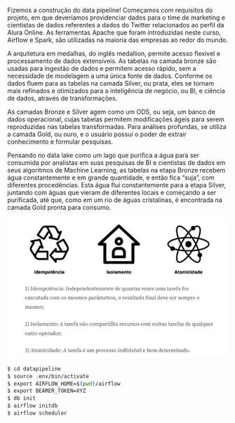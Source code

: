 Fizemos a construção do data pipeline! Começamos com requisitos do projeto, em que deveríamos providenciar dados para o time de marketing e cientistas de dados referentes a dados do Twitter relacionados ao perfil da Alura Online. As ferramentas Apache que foram introduzidas neste curso, Airflow e Spark, são utilizadas na maioria das empresas ao redor do mundo.

A arquitetura em medalhas, do inglês medallion, permite acesso flexível e processamento de dados extensíveis. As tabelas na camada bronze são usadas para ingestão de dados e permitem acesso rápido, sem a necessidade de modelagem a uma única fonte de dados. Conforme os dados fluem para as tabelas na camada Silver, ou prata, eles se tornam mais refinados e otimizados para a inteligência de negócio, ou BI, e ciência de dados, através de transformações.

As camadas Bronze e Silver agem como um ODS, ou seja, um banco de dados operacional, cujas tabelas permitem modificações ágeis para serem reproduzidas nas tabelas transformadas. Para análises profundas, se utiliza a camada Gold, ou ouro, e o usuário possui o poder de extrair conhecimento e formular pesquisas.

Pensando no data lake como um lago que purifica a água para ser consumida por analistas em suas pesquisas de BI e cientistas de dados em seus algoritmos de Machine Learning, as tabelas na etapa Bronze recebem água constantemente e em grande quantidade, e então fica “suja”, com diferentes procedências. Esta água flui constantemente para a etapa Silver, juntando com águas que vieram de diferentes locais e começando a ser purificada, até que, como em um rio de águas cristalinas, é encontrada na camada Gold pronta para consumo.
<p align="center">
  <img alt="Aiflow" src="airflow_caracteristics.png">

```bash
$ cd datapipeline
$ source .env/bin/activate
$ export AIRFLOW_HOME=$(pwd)/airflow
$ export BEARER_TOKEN=XYZ
$ db init
$ airflow initdb
$ airflow scheduler
